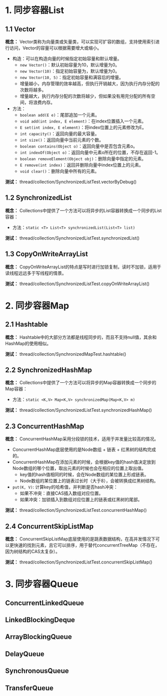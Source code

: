 # 1. 同步容器List

## 1.1 Vector

**概念：** Vector类称为向量类或矢量类，可以实现可扩容的数组，支持使用索引进行访问，Vector的容量可以根据需要增大或缩小。
- 构造：可以在构造向量的时候指定初始容量和默认增量。
    - `new Vector()`：默认初始容量为10，默认增量为0。
    - `new Vector(10)`：指定初始容量为，默认增量为0。
    - `new Vector(10, 5)`：指定初始容量和满容后的增量。
    - 增量越小，内存管理的效率越高，但执行开销越大，因为执行内存分配的次数将越多。
    - 增量越大，执行内存分配的次数将越少，但如果没有用完分配的所有空间，将浪费内存。
- 方法：
    - `boolean add(E e)`：尾部追加一个元素。
    - `void add(int index, E element)`：在index位置插入一个元素。
    - `E set(int index, E element)`：将index位置上的元素修改为E。
    - `int capacity()`：返回向量的最大容量。
    - `int size()`：返回向量中当前元素的个数。
    - `boolean contains(Object o)`：返回向量中是否包含元素o。
    - `int indexOf(Object o)`：返回向量中元素o所在的位置，不存在返回-1。
    - `boolean removeElement(Object obj)`：删除向量中指定的元素。
    - `E remove(int index)`：返回并删除向量中index位置上的元素。
    - `void clear()`：删除向量中所有的元素。

**测试：** thread/collection/SynchronizedListTest.vectorByDebug()

## 1.2 SynchronizedList

**概念：** Collections中提供了一个方法可以将异步的List容器转换成一个同步的List容器：
- 方法：`static <T> List<T> synchronizedList(List<T> list)`

**测试：** thread/collection/SynchronizedListTest.synchronizedList()

## 1.3 CopyOnWriteArrayList

**概念：** CopyOnWriteArrayList的特点是写时进行加锁复制，读时不加锁，适用于读线程远远多于写线程的情景。

**测试：** thread/collection/SynchronizedListTest.copyOnWriteArrayList()

# 2. 同步容器Map

## 2.1 Hashtable

**概念：** Hashtable中的大部分方法都是线程同步的，而且不支持null值，其余和HashMap的使用相似。

**测试：** thread/collection/SynchronizedMapTest.hashtable()

## 2.2 SynchronizedHashMap

**概念：** Collections中提供了一个方法可以将异步的Map容器转换成一个同步的Map容器：
- 方法：`static <K,V> Map<K,V> synchronizedMap(Map<K,V> m)`

**测试：** thread/collection/SynchronizedListTest.synchronizedHashMap()

## 2.3 ConcurrentHashMap

**概念：** ConcurrentHashMap采用分段锁的技术，适用于并发量比较高的情况。
- ConcurrentHashMap底层使用的是Node数组 + 链表 + 红黑树的结构完成的。
- ConcurrentHashMap在添加元素的时候，会根据key值的hash值决定放到Node数组的哪个位置，取出元素的时候也会在相应的位置上取出值。
    - key值的hash值相同的时候，会在Node数组的某位置上形成链表。
    - Node数组的某位置上的链表过长时（大于8），会被转换成红黑树结构。
- `put(K, V)`: 计算key的哈希值，并判断是否hash冲突：
    - 如果不冲突：直接CAS插入数组对应位置。
    - 如果冲突：加锁插入到数组对应位置上的链表或红黑树的尾部。

**测试：** thread/collection/SynchronizedListTest.concurrentHashMap()

## 2.4 ConcurrentSkipListMap

**概念：** ConcurrentSkipListMap底层使用的是跳表数据结构，在高并发情况下可以更快速的找到元素，且它可以排序，用于替代concurrentTreeMap（不存在，因为树结构的CAS太复杂）。

**测试：** thread/collection/SynchronizedListTest.concurrentSkipListMap()

# 3. 同步容器Queue

## ConcurrentLinkedQueue
## LinkedBlockingDeque
## ArrayBlockingQueue
## DelayQueue
## SynchronousQueue
## TransferQueue
